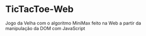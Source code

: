 # TicTacToe-Web
Jogo da Velha com o algoritmo MiniMax feito na Web a partir da manipulação da DOM com JavaScript
